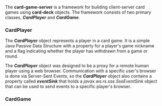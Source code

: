 The **card-game-server** is a framework for building client-server card games using **card-deck** objects. The framework consists of two primary classes, ***CardPlayer*** and ***CardGame***.

### CardPlayer

The ***CardPlayer*** object represents a player in a card game. It is a simple Java Passive Data Structure with a property for a player's game nickname and a flag indicating whether the player has withdrawn from a game or round.

The ***CardPlayer*** object was designed to be a proxy for a remote human player using a web browser. Communication with a specific user's browser is done via Server-Sent Events, so the ***CardPlayer*** object also contains a property called ***eventSink*** that holds a *javax.ws.rs.sse.SseEventSink* object that can be used to send events to a specific player's browser.

### CardGame

 